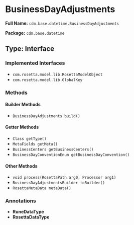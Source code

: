 # BusinessDayAdjustments

**Full Name:** `cdm.base.datetime.BusinessDayAdjustments`

**Package:** `cdm.base.datetime`

## Type: Interface

### Implemented Interfaces

- `com.rosetta.model.lib.RosettaModelObject`
- `com.rosetta.model.lib.GlobalKey`

### Methods

#### Builder Methods

- `BusinessDayAdjustments build()`

#### Getter Methods

- `Class getType()`
- `MetaFields getMeta()`
- `BusinessCenters getBusinessCenters()`
- `BusinessDayConventionEnum getBusinessDayConvention()`

#### Other Methods

- `void process(RosettaPath arg0, Processor arg1)`
- `BusinessDayAdjustmentsBuilder toBuilder()`
- `RosettaMetaData metaData()`

### Annotations

- **RuneDataType**
- **RosettaDataType**

